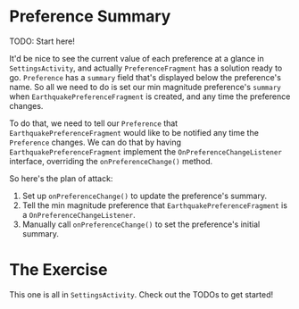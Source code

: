 # Preference Summary

TODO: Start here!

It'd be nice to see the current value of each preference at a glance in `SettingsActivity`, and actually `PreferenceFragment` has a solution ready to go. `Preference` has a `summary` field that's displayed below the preference's name. So all we need to do is set our min magnitude preference's `summary` when `EarthquakePreferenceFragment` is created, and any time the preference changes.

To do that, we need to tell our `Preference` that `EarthquakePreferenceFragment` would like to be notified any time the `Preference` changes. We can do that by having `EarthquakePreferenceFragment` implement the `OnPreferenceChangeListener` interface, overriding the `onPreferenceChange()` method.

So here's the plan of attack:

1. Set up `onPreferenceChange()` to update the preference's summary.
2. Tell the min magnitude preference that `EarthquakePreferenceFragment` is a `OnPreferenceChangeListener`.
3. Manually call `onPreferenceChange()` to set the preference's initial summary.

# The Exercise

This one is all in `SettingsActivity`. Check out the TODOs to get started!
